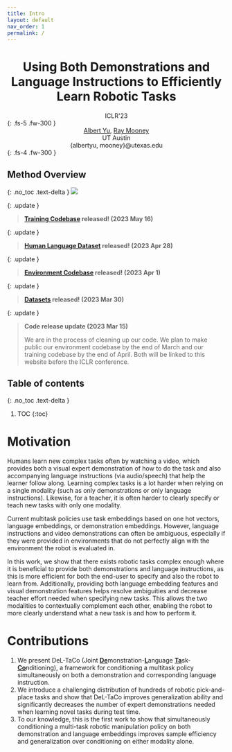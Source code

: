 ```yaml
---
title: Intro
layout: default
nav_order: 1
permalink: /
---
```

<center><h1>Using Both Demonstrations and Language Instructions to Efficiently Learn Robotic Tasks</h1></center>
<!-- <center><h3>Multitask robotic policies jointly conditioned on both demonstrations and language</h3></center> -->
<center>ICLR'23</center>
{: .fs-5 .fw-300 }

<center>
<a href="https://scholar.google.com/citations?user=ZzURcb4AAAAJ&hl=en">Albert Yu</a>, <a href="https://www.cs.utexas.edu/~mooney/">Ray Mooney</a><br>
UT Austin<br>
{albertyu, mooney}@utexas.edu<br>
</center>
{: .fs-4 .fw-300 }


## Method Overview
{: .no_toc .text-delta }
<image src="files/overview_fig_v2.1.jpg" />

{: .update }
> <strong>[Training Codebase](https://github.com/Alacarter/deltaco) released! (2023 May 16)</strong>

{: .update }
> <strong>[Human Language Dataset](human_language) released! (2023 Apr 28)</strong>

{: .update }
> <strong>[Environment Codebase](https://github.com/Alacarter/roboverse-deltaco) released! (2023 Apr 1)</strong>

{: .update }
> <strong>[Datasets](datasets) released! (2023 Mar 30)</strong>

{: .update }
> <strong>Code release update (2023 Mar 15)</strong>
>
> We are in the process of cleaning up our code. We plan to make public our environment codebase by the end of March and our training codebase by the end of April. Both will be linked to this website before the ICLR conference.

## Table of contents
{: .no_toc .text-delta }

1. TOC
{:toc}

# Motivation
Humans learn new complex tasks often by watching a video, which provides both a visual expert demonstration of how to do the task and also accompanying language instructions (via audio/speech) that help the learner follow along. Learning complex tasks is a lot harder when relying on a single modality (such as only demonstrations or only language instructions). Likewise, for a teacher, it is often harder to clearly specify or teach new tasks with only one modality.

Current multitask policies use task embeddings based on one hot vectors, language embeddings, or demonstration embeddings. However, language instructions and video demonstrations can often be ambiguous, especially if they were provided in environments that do not perfectly align with the environment the robot is evaluated in.

In this work, we show that there exists robotic tasks complex enough where it is beneficial to provide both demonstrations and language instructions, as this is more efficient for both the end-user to specify and also the robot to learn from. Additionally, providing both language embedding features and visual demonstration features helps resolve ambiguities and decrease teacher effort needed when specifying new tasks. This allows the two modalities to contextually complement each other, enabling the robot to more clearly understand what a new task is and how to perform it.

# Contributions
<ol>
    <li>We present DeL-TaCo (Joint <strong><u>De</u></strong>monstration-<strong><u>L</u></strong>anguage <strong><u>Ta</u></strong>sk-<strong><u>Co</u></strong>nditioning), a framework for conditioning a multitask policy simultaneously on both a demonstration and corresponding language instruction.</li>
    <li>We introduce a challenging distribution of hundreds of robotic pick-and-place tasks and show that DeL-TaCo improves generalization ability and significantly decreases the number of expert demonstrations needed when learning novel tasks during test time.</li>
    <li>To our knowledge, this is the first work to show that simultaneously conditioning a multi-task robotic manipulation policy on both demonstration and language embeddings improves sample efficiency and generalization over conditioning on either modality alone.</li>
</ol>